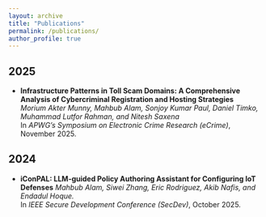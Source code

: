 ```yaml
---
layout: archive
title: "Publications"
permalink: /publications/
author_profile: true
---
```



## 2025
- **Infrastructure Patterns in Toll Scam Domains: A Comprehensive Analysis of Cybercriminal Registration and Hosting Strategies**  
  *Morium Akter Munny, Mahbub Alam, Sonjoy Kumar Paul, Daniel Timko, Muhammad Lutfor Rahman, and Nitesh Saxena*  
  In *APWG’s Symposium on Electronic Crime Research (eCrime)*, November 2025.

## 2024
- **iConPAL: LLM-guided Policy Authoring Assistant for Configuring IoT Defenses**
  *Mahbub Alam, Siwei Zhang, Eric Rodriguez, Akib Nafis, and Endadul Hoque.*  
  In *IEEE Secure Development Conference (SecDev)*,
  October 2025.
